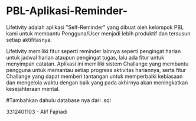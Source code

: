 # PBL-Aplikasi-Reminder-
Lifetivity adalah aplikasi "Self-Reminder" yang dibuat oleh kelompok PBL kami untuk membantu Pengguna/User menjadi lebih produktif dan tersusun setiap aktifitasnya.

Lifetivity memiliki fitur seperti reminder lainnya seperti pengingat harian untuk jadwal harian ataupun pengingat tugas, lalu ada fitur untuk menyimpan catatan. Aplikasi ini memiliki sistem Challange yang membantu pengguna untuk memantau setiap progress aktivitas hariannya, serta fitur Challange yang dapat memberi tantangan untuk memperbaiki kebiasaan dan mengelola waktu dengan baik yang pada akhirnya akan meningkatkan kesejahteraan mental.

#Tambahkan dahulu database nya dari .sql

3312401103 - Alif Fajriadi
